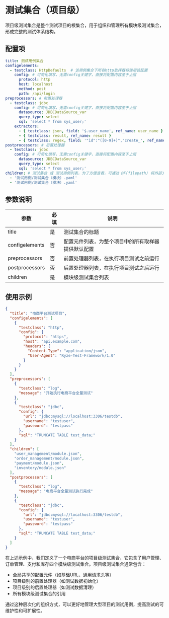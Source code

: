 # 测试集合（项目级）

项目级测试集合是整个测试项目的根集合，用于组织和管理所有模块级测试集合，形成完整的测试体系结构。

## 配置项

```yaml
title: 测试用例集合
configelements:
  - testclass: HttpDefaults  # 该用例集合下所有http取样器将使用该配置
    config: # 可简化填写，无需config关键字，直接将配置内容至于上层
      protocol: http
      host: localhost
      method: post
      path: /api/login
preprocessors: # 前置处理器
  - testclass: jdbc
    config: # 可简化填写，无需config关键字，直接将配置内容至于上层
      datasource: JDBCDataSource_var
      query_type: select
      sql: 'select * from sys_user;'
    extractors:
      - { testclass: json, field: '$.user_name', ref_name: user_name }
      - { testclass: result, ref_name: result }
      - { testclass: regex, field: '"id":"([0-9]+)","create_', ref_name: r_total, match_num: 0 }
postprocessors: # 后置处理器
  - testclass: jdbc
    config: # 可简化填写，无需config关键字，直接将配置内容至于上层
      datasource: JDBCDataSource_var
      query_type: select
      sql: 'select * from sys_user;'
children: # 测试集合 或 测试用例列表，为了方便查看，可通过 @F(filepath) 将外部文件引入
  - '测试用例/测试集合（模块）.yaml'
  - '测试用例/测试集合（模块）.yaml'
```

## 参数说明

| 参数             | 必填 | 说明                        |
|----------------|----|---------------------------|
| title          | 是  | 测试集合的标题                   |
| configelements | 否  | 配置元件列表，为整个项目中的所有取样器提供默认配置 |
| preprocessors  | 否  | 前置处理器列表，在执行项目测试之前运行       |
| postprocessors | 否  | 后置处理器列表，在执行项目测试之后运行       |
| children       | 是  | 模块级测试集合列表                 |

## 使用示例

```json
{
  "title": "电商平台测试项目",
  "configelements": [
    {
      "testclass": "http",
      "config": {
        "protocol": "https",
        "host": "api.example.com",
        "headers": {
          "Content-Type": "application/json",
          "User-Agent": "Ryze-Test-Framework/1.0"
        }
      }
    }
  ],
  "preprocessors": [
    {
      "testclass": "log",
      "message": "开始执行电商平台全量测试"
    },
    {
      "testclass": "jdbc",
      "config": {
        "url": "jdbc:mysql://localhost:3306/testdb",
        "username": "testuser",
        "password": "testpass"
      },
      "sql": "TRUNCATE TABLE test_data;"
    }
  ],
  "children": [
    "user_management/module.json",
    "order_management/module.json",
    "payment/module.json",
    "inventory/module.json"
  ],
  "postprocessors": [
    {
      "testclass": "log",
      "message": "电商平台全量测试执行完成"
    },
    {
      "testclass": "jdbc",
      "config": {
        "url": "jdbc:mysql://localhost:3306/testdb",
        "username": "testuser",
        "password": "testpass"
      },
      "sql": "TRUNCATE TABLE test_data;"
    }
  ]
}
```

在上述示例中，我们定义了一个电商平台的项目级测试集合，它包含了用户管理、订单管理、支付和库存四个模块级测试集合。项目级测试集合通常包含：

- 全局共享的配置元件（如基础URL、通用请求头等）
- 项目级别的前置处理器（如测试数据初始化）
- 项目级别的后置处理器（如测试数据清理）
- 所有模块级测试集合的引用

通过这种层次化的组织方式，可以更好地管理大型项目的测试用例，提高测试的可维护性和可扩展性。